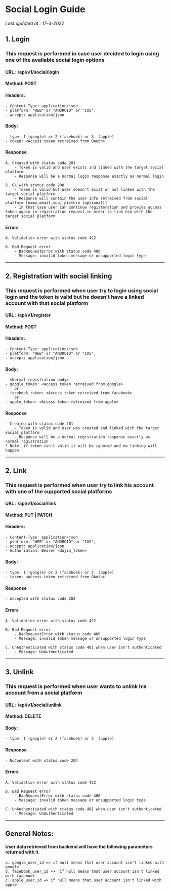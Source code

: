 # Social Login Guide
*Last updated at : 17-4-2022*

## 1. Login
### This request is performed in case user decided to login using one of the available social login options

#### URL :  /api/v1/social/login
#### Method: POST
#### Headers: 
    - Content-Type: application/json
    - platform: "WEB" or "ANDROID" or "IOS",
    - accept: application/json
#### Body:
    - type: 1 (google) or 2 (facebook) or 3  (apple)
    - token: <Access token retreived from OAuth>

#### Response
    A. Created with status code 201 
        - Token is valid and user exists and linked with the target social platform
        - Response will be a normal login response exactly as normal login

    B. Ok with status code 200
        - Token is valid but user doesn't exist or not linked with the target social platform
        - Response will contain the user info retreived from social platform [name,email,sub, picture (optional)]
        - In that case user can continue registeration and provide access token again in registration request in order to link him with the target social platform


#### Errors 
    A. Validation error with status code 422

    B. Bad Request error
        - BadRequestError with status code 400 
        - Message: invalid token message or unsupported login type
---
## 2. Registration with social linking
### This request is performed when user try to login using social login and the token is valid but he doesn't have a linked account with that social platform
#### URL :  /api/v1/register
#### Method: POST
#### Headers: 
    - Content-Type: application/json
    - platform: "WEB" or "ANDROID" or "IOS",
    - accept: application/json    
#### Body:
    - <Normal registration body>
    - google_token: <Access token retreived from google> 
        or
    - facebook_token: <Access token retreived from facebook>
        or
    - apple_token: <Access token retreived from apple>

#### Response
    - Created with status code 201 
        - Token is valid and user was created and linked with the target social platform
        - Response will be a normal registration response exactly as normal registration
    * Note: if token isn't valid it will be ignored and no linking will happen
---
## 2. Link
### This request is performed when user try to link his account with one of the supported social platforms
#### URL :  /api/v1/social/link
#### Method: PUT | PATCH
#### Headers: 
    - Content-Type: application/json
    - platform: "WEB" or "ANDROID" or "IOS",
    - accept: application/json
    - Authoriation: Bearer <dajin_token>  

#### Body:
    - type: 1 (google) or 2 (facebook) or 3  (apple)
    - token: <Access token retreived from OAuth>

#### Response
    - Accepted with status code 202

#### Errors 
    A. Validation error with status code 422

    B. Bad Request error
        - BadRequestError with status code 400 
        - Message: invalid token message or unsupported login type

    C. UnAuthenticated with status code 401 when user isn't authenticated
        - Message: UnAuthenticated
---
## 3. Unlink
### This request is performed when user wants to unlink his account from a social platform
#### URL :  /api/v1/social/unlink
#### Method: DELETE

#### Body:
    - type: 1 (google) or 2 (facebook) or 3  (apple)

#### Response
    - NoContent with status code 204

#### Errors 
    A. Validation error with status code 422

    B. Bad Request error
        - BadRequestError with status code 400 
        - Message: invalid token message or unsupported login type

    C. UnAuthenticated with status code 401 when user isn't authenticated
        - Message: UnAuthenticated

---
## General Notes:
#### User data retrieved from backend will have the following parameters returned with it.

    a. google_user_id => if null means that user account isn't linked with google
    b. facebook_user_id =>  if null means that user account isn't linked with facebook
    c. apple_user_id => if null means that user account isn't linked with apple
